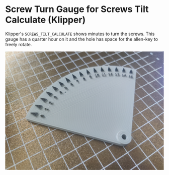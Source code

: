 # Screw Turn Gauge for Screws Tilt Calculate (Klipper)

<p>Klipper's <code>SCREWS_TILT_CALCULATE</code> shows minutes to turn the screws. This gauge has a quarter hour on it and the hole has space for the allen-key to freely rotate.</p>

![images/img_20230407_182455.jpg](images/img_20230407_182455.jpg)